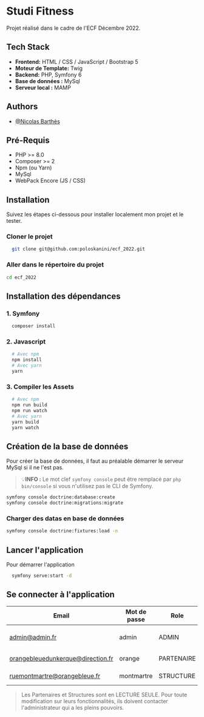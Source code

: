 # Studi Fitness

Projet réalisé dans le cadre de l'ECF Décembre 2022.


## Tech Stack

- **Frontend:** HTML / CSS / JavaScript / Bootstrap 5
- **Moteur de Template:** Twig
- **Backend:** PHP, Symfony 6
- **Base de données :** MySql
- **Serveur local :** MAMP


## Authors

- [@Nicolas Barthès](https://github.com/poloskanini)


## Pré-Requis

- PHP >= 8.0
- Composer >= 2
- Npm (ou Yarn)
- MySql
- WebPack Encore (JS / CSS)


## Installation

Suivez les étapes ci-dessous pour installer localement mon projet et le tester.


### Cloner le projet

```bash
  git clone git@github.com:poloskanini/ecf_2022.git
```

### Aller dans le répertoire du projet

```bash
cd ecf_2022
```


## Installation des dépendances

### 1. Symfony

```bash
  composer install
```

### 2. Javascript

```bash
  # Avec npm
  npm install
  # Avec yarn
  yarn
```

### 3. Compiler les Assets

```bash
  # Avec npm
  npm run build
  npm run watch
  # Avec yarn
  yarn build
  yarn watch
```


## Création de la base de données

Pour créer la base de données, il faut au préalable démarrer le serveur MySql si il ne l'est pas.

> 💡<b>INFO :</b>
> Le mot clef `symfony console` peut être remplacé par `php bin/console` si vous n'utilisez pas le CLI de Symfony.


```bash
symfony console doctrine:database:create
symfony console doctrine:migrations:migrate
```

### Charger des datas en base de données

```bash
symfony console doctrine:fixtures:load -n
```

## Lancer l'application

Pour démarrer l'application

```bash
  symfony serve:start -d
```

## Se connecter à l'application

| Email                               | Mot de passe | Role       | Description                               |
|-------------------------------------|--------------|------------|-------------------------------------------|
| admin@admin.fr                      | admin        | ADMIN      | Administrateur principal de l'application |
| orangebleuedunkerque@direction.fr   | orange       | PARTENAIRE | Partenaire possédant des structures       |
| ruemontmartre@orangebleue.fr        | montmartre   | STRUCTURE  | Structure reliée à orangebleuedunkerque   |

> Les Partenaires et Structures sont en LECTURE SEULE. Pour toute modification sur leurs fonctionnalités, ils doivent contacter l'administrateur qui a les pleins pouvoirs.
